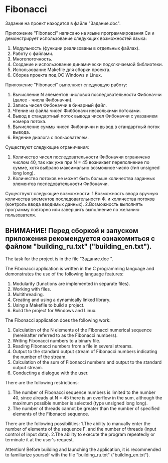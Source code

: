 # Fibonacci

Задание на проект находится в файле "Задание.doc".

Приложение "Fibonacci" написано на языке программирования Си и демонстрирует использование следующих возможностей языка:
1. Модульность (функции реализованы в отдельных файлах).
2. Работу с файлами.
3. Многопоточность.
4. Создание и использование динамически подключаемой библиотеки.
5. Использование Makefile для сборки проекта.
6. Сборка проекта под ОС Windows и Linux.

Приложение "Fibonacci" выполняет следующую работу:
1. Вычисление N элементов числовой последовательности Фибоначчи (далее - числа Фибоначчи).
2. Запись чисел Фибоначчи в бинарный файл.
3. Чтение из файла чисел Фиббоначи несколькими потоками.
4. Вывод в стандартный поток вывода чисел Фибоначчи с указанием номера потока.
5. Вычисление суммы чисел Фибоначчи и вывод в стандартный поток вывода.
6. Ведение диалога с пользователем.

Существуют следующие ограничения:
1. Количество чисел последовательности Фибоначчи ограничено числом 40, так как уже при N = 45 возникает 
переполнение по сумме, хотя выбрано максимально возможное число (тип unsigned long long).
2. Количество потоков не может быть больше количества заданных элементов последовательности Фибоначчи.

Существуют следующие возможности:
1.Возможность ввода вручную количества элементов последовательности Ф. и количества потоков (контроль ввода вводимых данных).
2.Возможность выполнять программу повторно или завершить выполнение по желанию пользователя.

ВНИМАНИЕ!
Перед сборкой и запуском приложения рекомендуется ознакомиться с файлом "building_ru.txt" ("building_en.txt").
----------------------------------------------------------------------------------------------------------------------------------
The task for the project is in the file "Задание.doc ".

The Fibonacci application is written in the C programming language and demonstrates the use of the following language features:
1. Modularity (functions are implemented in separate files).
2. Working with files.
3. Multithreading.
4. Creating and using a dynamically linked library.
5. Using a Makefile to build a project.
6. Build the project for Windows and Linux.

The Fibonacci application does the following work:
1. Calculation of the N elements of the Fibonacci numerical sequence (hereinafter referred to as the Fibonacci numbers).
2. Writing Fibonacci numbers to a binary file.
3. Reading Fibonacci numbers from a file in several streams.
4. Output to the standard output stream of Fibonacci numbers indicating the number of the stream.
5. Calculation of the sum of Fibonacci numbers and output to the standard output stream.
6. Conducting a dialogue with the user.

There are the following restrictions:
1. The number of Fibonacci sequence numbers is limited to the number 40, since already at N = 45 there
is an overflow in the sum, although the maximum possible number is selected (type unsigned long long).
2. The number of threads cannot be greater than the number of specified elements of the Fibonacci sequence.

There are the following possibilities:
1.The ability to manually enter the number of elements of the sequence F. and the number of threads (input control of input data).
2.The ability to execute the program repeatedly or terminate it at the user's request.

Attention!
Before building and launching the application, it is recommended to familiarize yourself with the file "building_ru.txt" ("building_en.txt").
